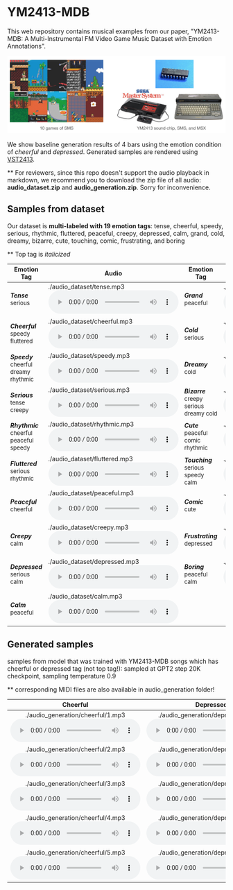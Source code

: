 # YM2413-MDB

This web repository contains musical examples from our paper, "YM2413-MDB: A Multi-Instrumental FM Video Game Music Dataset with Emotion Annotations".

![title_image](./title_img.png)

We show baseline generation results of 4 bars using the emotion condition of _cheerful_ and _depressed_. Generated samples are rendered using [VST2413](http://www.keijiro.tokyo/vst2413/).

** For reviewers, since this repo doesn't support the audio playback in markdown, we recommend you to download the zip file of all audio: **audio_dataset.zip** and **audio_generation.zip**. Sorry for inconvenience.

## Samples from dataset
Our dataset is **multi-labeled with 19 emotion tags**: tense, cheerful, speedy, serious, rhythmic, fluttered, peaceful, creepy, depressed, calm, grand, cold, dreamy, bizarre, cute, touching, comic, frustrating, and boring

** Top tag is _italicized_

|<center>Emotion Tag</center>|<center>Audio</center>|<center>Emotion Tag</center>|<center>Audio</center>|
|---|:---|:---|:---|
|**_Tense_**  <br /> <font size="2">serious</font>|./audio_dataset/tense.mp3<audio controls><source src='./audio_dataset/tense.mp3'></audio>|**_Grand_** <br /><font size="2">peaceful</font>|./audio_dataset/grand.mp3<audio controls><source src='./audio_dataset/grand.mp3'></audio>|
|**_Cheerful_** <br /> <font size="2">speedy fluttered</font>|./audio_dataset/cheerful.mp3<audio controls><source src='./audio_dataset/cheerful.mp3'></audio>|**_Cold_** <br /> <font size="2">serious</font>|./audio_dataset/cold.mp3<audio controls><source src='./audio_dataset/cold.mp3'></audio>
|**_Speedy_** <br /><font size="2">cheerful dreamy rhythmic</font>|./audio_dataset/speedy.mp3<audio controls><source src='./audio_dataset/speedy.mp3'></audio>|**_Dreamy_** <br /><font size="2">cold</font>|./audio_dataset/dreamy.mp3<audio controls><source src='./audio_dataset/dreamy.mp3'></audio>|
|**_Serious_** <br /><font size="2">tense creepy</font>|./audio_dataset/serious.mp3<audio controls><source src='./audio_dataset/serious.mp3'></audio>|**_Bizarre_** <br /><font size="2">creepy serious dreamy cold</font>|./audio_dataset/bizarre.mp3<audio controls><source src='./audio_dataset/bizarre.mp3'></audio>|
|**_Rhythmic_** <br /><font size="2">cheerful peaceful speedy</font>|./audio_dataset/rhythmic.mp3<audio controls><source src='./audio_dataset/rhythmic.mp3'></audio>|**_Cute_** <br /><font size="2">peaceful comic rhythmic</font>|./audio_dataset/cute.mp3<audio controls><source src='./audio_dataset/cute.mp3'></audio>|
|**_Fluttered_** <br /><font size="2">serious rhythmic</font>|./audio_dataset/fluttered.mp3<audio controls><source src='./audio_dataset/fluttered.mp3'></audio>|**_Touching_** <br /><font size="2">serious speedy calm</font>|./audio_dataset/touching.mp3<audio controls><source src='./audio_dataset/touching.mp3'></audio>|
|**_Peaceful_** <br /><font size="2">cheerful</font>|./audio_dataset/peaceful.mp3<audio controls><source src='./audio_dataset/peaceful.mp3'></audio>|**_Comic_** <br /><font size="2">cute</font>|./audio_dataset/comic.mp3<audio controls><source src='./audio_dataset/comic.mp3'></audio>|
|**_Creepy_** <br /> <font size="2">calm</font>|./audio_dataset/creepy.mp3<audio controls><source src='./audio_dataset/creepy.mp3'></audio>|**_Frustrating_**<br /><font size="2">depressed</font>|./audio_dataset/frustrating.mp3<audio controls><source src='./audio_dataset/frustrating.mp3'></audio>|
|**_Depressed_** <br /> <font size="2">serious calm</font>|./audio_dataset/depressed.mp3<audio controls><source src='./audio_dataset/depressed.mp3'></audio>|**_Boring_** <br /><font size="2">peaceful calm</font>|./audio_dataset/boring.mp3<audio controls><source src='./audio_dataset/boring.mp3'></audio>|
|**_Calm_** <br /> <font size="2">peaceful</font>|./audio_dataset/calm.mp3<audio controls><source src='./audio_dataset/calm.mp3'></audio>||

## Generated samples
samples from model that was trained with YM2413-MDB songs which has cheerful or depressed tag (not top tag!): sampled at GPT2 step 20K checkpoint, sampling temperature 0.9

** corresponding MIDI files are also available in audio_generation folder!

|<center>Cheerful</center>|<center>Depressed</center>|
|---|:---|
|<center>./audio_generation/cheerful/1.mp3<audio controls><source src='./audio_generation/cheerful/1.mp3'></audio></center>|<center>./audio_generation/depressed/1.mp3<audio controls><source src='./audio_generation/depressed/1.mp3'></audio></center>|
|<center>./audio_generation/cheerful/2.mp3<audio controls><source src='./audio_generation/cheerful/2.mp3'></audio></center>|<center>./audio_generation/depressed/2.mp3<audio controls><source src='./audio_generation/depressed/2.mp3'></audio></center>|
|<center>./audio_generation/cheerful/3.mp3<audio controls><source src='./audio_generation/cheerful/3.mp3'></audio></center>|<center>./audio_generation/depressed/3.mp3<audio controls><source src='./audio_generation/depressed/3.mp3'></audio></center>|
|<center>./audio_generation/cheerful/4.mp3<audio controls><source src='./audio_generation/cheerful/4.mp3'></audio></center>|<center>./audio_generation/depressed/4.mp3<audio controls><source src='./audio_generation/depressed/4.mp3'></audio></center>|
|<center>./audio_generation/cheerful/5.mp3<audio controls><source src='./audio_generation/cheerful/5.mp3'></audio></center>|<center>./audio_generation/depressed/5.mp3<audio controls><source src='./audio_generation/depressed/5.mp3'></audio></center>|

